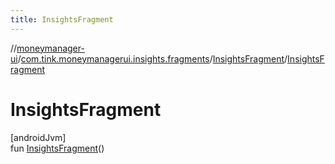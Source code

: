 ```yaml
---
title: InsightsFragment
---
```

//[moneymanager-ui](../../../index.html)/[com.tink.moneymanagerui.insights.fragments](../index.html)/[InsightsFragment](index.html)/[InsightsFragment](-insights-fragment.html)



# InsightsFragment



[androidJvm]\
fun [InsightsFragment](-insights-fragment.html)()




